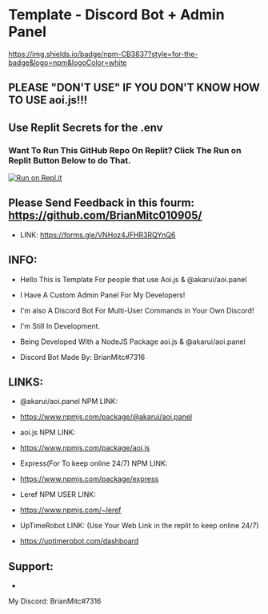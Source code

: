 # Template - Discord Bot + Admin Panel

https://img.shields.io/badge/npm-CB3837?style=for-the-badge&logo=npm&logoColor=white

## PLEASE "DON'T USE" IF YOU DON'T KNOW HOW TO USE aoi.js!!!

## Use Replit Secrets for the .env

### Want To Run This GitHub Repo On Replit? Click The Run on Replit Button Below to do That.

[![Run on Repl.it](https://repl.it/badge/github/BrianMitc010905/aoi.js-Template-Discord-Bot-Developer-Panel.git)](https://repl.it//github/BrianMitc010905/aoi.js-Template-Discord-Bot-Developer-Panel.git)

## Please Send Feedback in this fourm: https://github.com/BrianMitc010905/

- LINK: https://forms.gle/VNHoz4JFHR3RQYnQ6

## INFO: 

- Hello This is Template For people that use Aoi.js & @akarui/aoi.panel

- I Have A Custom Admin Panel For My Developers!

- I'm also A Discord Bot For Multi-User Commands in Your Own Discord! 

- I'm Still In Development. 

- Being Developed With a NodeJS Package aoi.js & @akarui/aoi.panel
- Discord Bot Made By: BrianMitc#7316 

## LINKS:
- @akarui/aoi.panel NPM LINK:
- https://www.npmjs.com/package/@akarui/aoi.panel

- aoi.js NPM LINK:
- https://www.npmjs.com/package/aoi.js

- Express(For To keep online 24/7) NPM LINK: 
- https://www.npmjs.com/package/express

- Leref NPM USER LINK:
- https://www.npmjs.com/~leref

- UpTimeRobot LINK: (Use Your Web Link in the replit to keep online 24/7)
- https://uptimerobot.com/dashboard

## Support:

- <Add Me on Discord For Support>
My Discord: BrianMitc#7316
